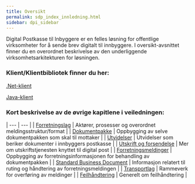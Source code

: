 ```yaml
---
title: Oversikt  
permalink: sdp_index_innledning.html
sidebar: dpi_sidebar
---
```


Digital Postkasse til Inbyggere er en felles løsning for offentlige virksomheter for å sende brev digitalt til innbyggere. I oversikt-avsnittet finner du en overordnet beskrivelse av den underliggende virksomhetsarkitekturen for løsningen.

### Klient/Klientbibliotek finner du her:

[.Net-klient](http://difi.github.io/sikker-digital-post-klient-dotnet/v2/)

[Java-klient](http://difi.github.io/sikker-digital-post-klient-java/v5/) 

### Kort beskrivelse av de øvrige kapitlene i veiledningen:

| --- | --- |
| [Forretningslag](forretningslag_index.html) | Aktører, prosesser og overordnet meldingsstruktur/format |
| [Dokumentpakke](https://difi.github.io/felleslosninger/dokumentpakke_index.html) | Oppbygging av selve dokumentpakken som skal til mottaker |
| [Utvidelser](https://difi.github.io/felleslosninger/sdp_utvidelser_index.html) | Utvidelser som beriker dokumenter i innbyggers postkasse |
| [Utskrift og forsendelse](https://difi.github.io/felleslosninger/sdp_index_utskrift.html) | Mer om utskriftstjenesten knyttet til digital post |
| [Forretningsmeldinger](https://difi.github.io/felleslosninger/sdp_index.html) | Oppbygging av forretningsinformasjonen for behandling av dokumentpakken |
| [Standard Business Document](forretningslag/StandardBusinessDocument/index.md) | Informasjon relatert til ruting og håndtering av forretningsmeldingen |
| [Transportlag](https://difi.github.io/felleslosninger/sdp_transportlag_index.html) | Rammeverk for overføring av meldinger |
| [Feilhåndtering](https://difi.github.io/felleslosninger/sdp_feil_index.html) | Generelt om feilhåndtering |


